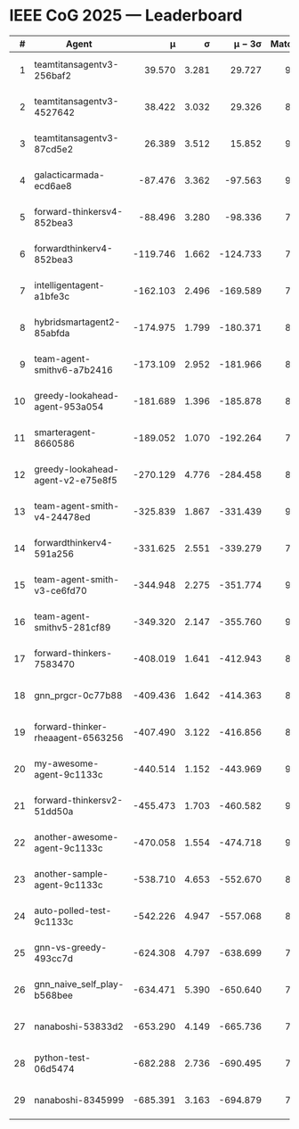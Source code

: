 # IEEE CoG 2025 — Leaderboard

| # | Agent | μ | σ | μ − 3σ | Matches | Updated |
|---:|---|---:|---:|---:|---:|---|
| 1 | teamtitansagentv3-256baf2 | 39.570 | 3.281 | 29.727 | 9420 | 2025-08-20 15:56 |
| 2 | teamtitansagentv3-4527642 | 38.422 | 3.032 | 29.326 | 8634 | 2025-08-20 15:56 |
| 3 | teamtitansagentv3-87cd5e2 | 26.389 | 3.512 | 15.852 | 9646 | 2025-08-20 15:56 |
| 4 | galacticarmada-ecd6ae8 | -87.476 | 3.362 | -97.563 | 9100 | 2025-08-20 15:56 |
| 5 | forward-thinkersv4-852bea3 | -88.496 | 3.280 | -98.336 | 7477 | 2025-08-20 15:56 |
| 6 | forwardthinkerv4-852bea3 | -119.746 | 1.662 | -124.733 | 7303 | 2025-08-20 15:56 |
| 7 | intelligentagent-a1bfe3c | -162.103 | 2.496 | -169.589 | 7412 | 2025-08-20 15:56 |
| 8 | hybridsmartagent2-85abfda | -174.975 | 1.799 | -180.371 | 8258 | 2025-08-20 15:56 |
| 9 | team-agent-smithv6-a7b2416 | -173.109 | 2.952 | -181.966 | 8840 | 2025-08-20 15:56 |
| 10 | greedy-lookahead-agent-953a054 | -181.689 | 1.396 | -185.878 | 8818 | 2025-08-20 15:56 |
| 11 | smarteragent-8660586 | -189.052 | 1.070 | -192.264 | 7979 | 2025-08-20 15:56 |
| 12 | greedy-lookahead-agent-v2-e75e8f5 | -270.129 | 4.776 | -284.458 | 8858 | 2025-08-20 15:56 |
| 13 | team-agent-smith-v4-24478ed | -325.839 | 1.867 | -331.439 | 9722 | 2025-08-20 15:56 |
| 14 | forwardthinkerv4-591a256 | -331.625 | 2.551 | -339.279 | 7719 | 2025-08-20 15:56 |
| 15 | team-agent-smith-v3-ce6fd70 | -344.948 | 2.275 | -351.774 | 9742 | 2025-08-20 15:56 |
| 16 | team-agent-smithv5-281cf89 | -349.320 | 2.147 | -355.760 | 9440 | 2025-08-20 15:56 |
| 17 | forward-thinkers-7583470 | -408.019 | 1.641 | -412.943 | 8280 | 2025-08-20 15:56 |
| 18 | gnn_prgcr-0c77b88 | -409.436 | 1.642 | -414.363 | 8290 | 2025-08-20 15:56 |
| 19 | forward-thinker-rheaagent-6563256 | -407.490 | 3.122 | -416.856 | 8362 | 2025-08-20 15:56 |
| 20 | my-awesome-agent-9c1133c | -440.514 | 1.152 | -443.969 | 9440 | 2025-08-20 15:56 |
| 21 | forward-thinkersv2-51dd50a | -455.473 | 1.703 | -460.582 | 9222 | 2025-08-20 15:56 |
| 22 | another-awesome-agent-9c1133c | -470.058 | 1.554 | -474.718 | 9720 | 2025-08-20 15:56 |
| 23 | another-sample-agent-9c1133c | -538.710 | 4.653 | -552.670 | 8880 | 2025-08-20 15:56 |
| 24 | auto-polled-test-9c1133c | -542.226 | 4.947 | -557.068 | 8520 | 2025-08-20 15:56 |
| 25 | gnn-vs-greedy-493cc7d | -624.308 | 4.797 | -638.699 | 7280 | 2025-08-20 15:56 |
| 26 | gnn_naive_self_play-b568bee | -634.471 | 5.390 | -650.640 | 7420 | 2025-08-20 15:56 |
| 27 | nanaboshi-53833d2 | -653.290 | 4.149 | -665.736 | 7120 | 2025-08-20 15:56 |
| 28 | python-test-06d5474 | -682.288 | 2.736 | -690.495 | 7300 | 2025-08-20 15:56 |
| 29 | nanaboshi-8345999 | -685.391 | 3.163 | -694.879 | 7590 | 2025-08-20 15:56 |
